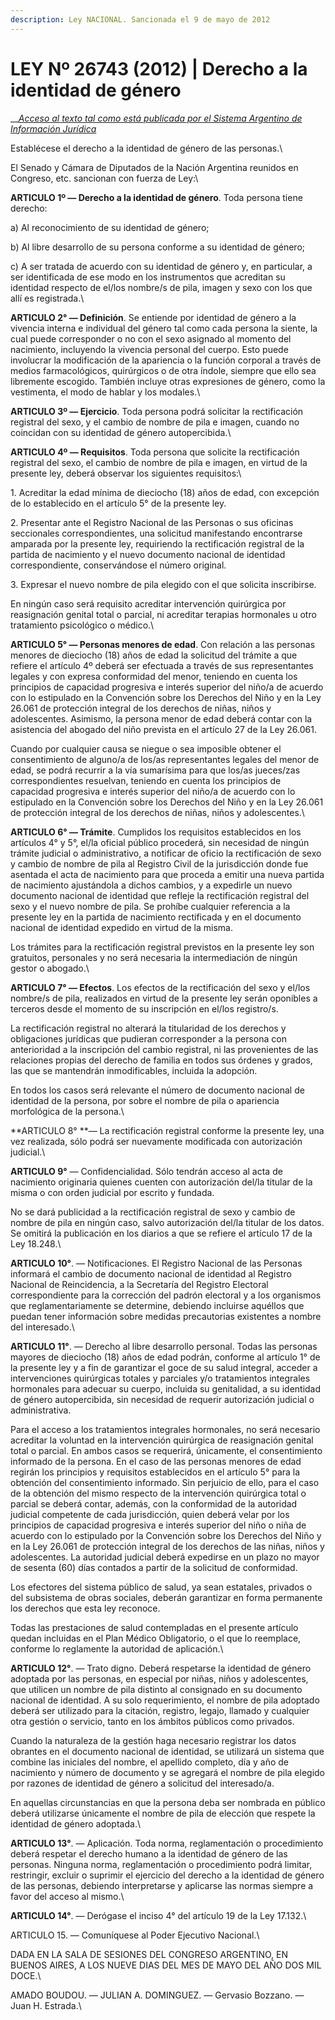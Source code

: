 ```yaml
---
description: Ley NACIONAL. Sancionada el 9 de mayo de 2012
---
```


# LEY Nº 26743 (2012) | Derecho a la identidad de género

__[_Acceso al texto tal como está publicada por el Sistema Argentino de Información Jurídica_](https://drive.google.com/file/d/1DTzavge\_aMqoMERBjHA2C4TgdOl2kmNx/view?usp=sharing)

Establécese el derecho a la identidad de género de las personas.\


El Senado y Cámara de Diputados de la Nación Argentina reunidos en Congreso, etc. sancionan con fuerza de Ley:\


**ARTICULO 1º — Derecho a la identidad de género**. Toda persona tiene derecho:

a) Al reconocimiento de su identidad de género;

b) Al libre desarrollo de su persona conforme a su identidad de género;

c) A ser tratada de acuerdo con su identidad de género y, en particular, a ser identificada de ese modo en los instrumentos que acreditan su identidad respecto de el/los nombre/s de pila, imagen y sexo con los que allí es registrada.\


**ARTICULO 2° — Definición**. Se entiende por identidad de género a la vivencia interna e individual del género tal como cada persona la siente, la cual puede corresponder o no con el sexo asignado al momento del nacimiento, incluyendo la vivencia personal del cuerpo. Esto puede involucrar la modificación de la apariencia o la función corporal a través de medios farmacológicos, quirúrgicos o de otra índole, siempre que ello sea libremente escogido. También incluye otras expresiones de género, como la vestimenta, el modo de hablar y los modales.\


**ARTICULO 3º — Ejercicio**. Toda persona podrá solicitar la rectificación registral del sexo, y el cambio de nombre de pila e imagen, cuando no coincidan con su identidad de género autopercibida.\


**ARTICULO 4º — Requisitos**. Toda persona que solicite la rectificación registral del sexo, el cambio de nombre de pila e imagen, en virtud de la presente ley, deberá observar los siguientes requisitos:\


1\. Acreditar la edad mínima de dieciocho (18) años de edad, con excepción de lo establecido en el artículo 5° de la presente ley.

2\. Presentar ante el Registro Nacional de las Personas o sus oficinas seccionales correspondientes, una solicitud manifestando encontrarse amparada por la presente ley, requiriendo la rectificación registral de la partida de nacimiento y el nuevo documento nacional de identidad correspondiente, conservándose el número original.

3\. Expresar el nuevo nombre de pila elegido con el que solicita inscribirse.

En ningún caso será requisito acreditar intervención quirúrgica por reasignación genital total o parcial, ni acreditar terapias hormonales u otro tratamiento psicológico o médico.\


**ARTICULO 5° — Personas menores de edad**. Con relación a las personas menores de dieciocho (18) años de edad la solicitud del trámite a que refiere el artículo 4º deberá ser efectuada a través de sus representantes legales y con expresa conformidad del menor, teniendo en cuenta los principios de capacidad progresiva e interés superior del niño/a de acuerdo con lo estipulado en la Convención sobre los Derechos del Niño y en la Ley 26.061 de protección integral de los derechos de niñas, niños y adolescentes. Asimismo, la persona menor de edad deberá contar con la asistencia del abogado del niño prevista en el artículo 27 de la Ley 26.061.

Cuando por cualquier causa se niegue o sea imposible obtener el consentimiento de alguno/a de los/as representantes legales del menor de edad, se podrá recurrir a la vía sumarísima para que los/as jueces/zas correspondientes resuelvan, teniendo en cuenta los principios de capacidad progresiva e interés superior del niño/a de acuerdo con lo estipulado en la Convención sobre los Derechos del Niño y en la Ley 26.061 de protección integral de los derechos de niñas, niños y adolescentes.\


**ARTICULO 6° — Trámite**. Cumplidos los requisitos establecidos en los artículos 4° y 5°, el/la oficial público procederá, sin necesidad de ningún trámite judicial o administrativo, a notificar de oficio la rectificación de sexo y cambio de nombre de pila al Registro Civil de la jurisdicción donde fue asentada el acta de nacimiento para que proceda a emitir una nueva partida de nacimiento ajustándola a dichos cambios, y a expedirle un nuevo documento nacional de identidad que refleje la rectificación registral del sexo y el nuevo nombre de pila. Se prohíbe cualquier referencia a la presente ley en la partida de nacimiento rectificada y en el documento nacional de identidad expedido en virtud de la misma.

Los trámites para la rectificación registral previstos en la presente ley son gratuitos, personales y no será necesaria la intermediación de ningún gestor o abogado.\


**ARTICULO 7° — Efectos**. Los efectos de la rectificación del sexo y el/los nombre/s de pila, realizados en virtud de la presente ley serán oponibles a terceros desde el momento de su inscripción en el/los registro/s.

La rectificación registral no alterará la titularidad de los derechos y obligaciones jurídicas que pudieran corresponder a la persona con anterioridad a la inscripción del cambio registral, ni las provenientes de las relaciones propias del derecho de familia en todos sus órdenes y grados, las que se mantendrán inmodificables, incluida la adopción.

En todos los casos será relevante el número de documento nacional de identidad de la persona, por sobre el nombre de pila o apariencia morfológica de la persona.\


**ARTICULO 8° **— La rectificación registral conforme la presente ley, una vez realizada, sólo podrá ser nuevamente modificada con autorización judicial.\


**ARTICULO 9°** — Confidencialidad. Sólo tendrán acceso al acta de nacimiento originaria quienes cuenten con autorización del/la titular de la misma o con orden judicial por escrito y fundada.

No se dará publicidad a la rectificación registral de sexo y cambio de nombre de pila en ningún caso, salvo autorización del/la titular de los datos. Se omitirá la publicación en los diarios a que se refiere el artículo 17 de la Ley 18.248.\


**ARTICULO 10°**. — Notificaciones. El Registro Nacional de las Personas informará el cambio de documento nacional de identidad al Registro Nacional de Reincidencia, a la Secretaría del Registro Electoral correspondiente para la corrección del padrón electoral y a los organismos que reglamentariamente se determine, debiendo incluirse aquéllos que puedan tener información sobre medidas precautorias existentes a nombre del interesado.\


**ARTICULO 11°**. — Derecho al libre desarrollo personal. Todas las personas mayores de dieciocho (18) años de edad podrán, conforme al artículo 1° de la presente ley y a fin de garantizar el goce de su salud integral, acceder a intervenciones quirúrgicas totales y parciales y/o tratamientos integrales hormonales para adecuar su cuerpo, incluida su genitalidad, a su identidad de género autopercibida, sin necesidad de requerir autorización judicial o administrativa.

Para el acceso a los tratamientos integrales hormonales, no será necesario acreditar la voluntad en la intervención quirúrgica de reasignación genital total o parcial. En ambos casos se requerirá, únicamente, el consentimiento informado de la persona. En el caso de las personas menores de edad regirán los principios y requisitos establecidos en el artículo 5° para la obtención del consentimiento informado. Sin perjuicio de ello, para el caso de la obtención del mismo respecto de la intervención quirúrgica total o parcial se deberá contar, además, con la conformidad de la autoridad judicial competente de cada jurisdicción, quien deberá velar por los principios de capacidad progresiva e interés superior del niño o niña de acuerdo con lo estipulado por la Convención sobre los Derechos del Niño y en la Ley 26.061 de protección integral de los derechos de las niñas, niños y adolescentes. La autoridad judicial deberá expedirse en un plazo no mayor de sesenta (60) días contados a partir de la solicitud de conformidad.

Los efectores del sistema público de salud, ya sean estatales, privados o del subsistema de obras sociales, deberán garantizar en forma permanente los derechos que esta ley reconoce.

Todas las prestaciones de salud contempladas en el presente artículo quedan incluidas en el Plan Médico Obligatorio, o el que lo reemplace, conforme lo reglamente la autoridad de aplicación.\


**ARTICULO 12°**. — Trato digno. Deberá respetarse la identidad de género adoptada por las personas, en especial por niñas, niños y adolescentes, que utilicen un nombre de pila distinto al consignado en su documento nacional de identidad. A su solo requerimiento, el nombre de pila adoptado deberá ser utilizado para la citación, registro, legajo, llamado y cualquier otra gestión o servicio, tanto en los ámbitos públicos como privados.

Cuando la naturaleza de la gestión haga necesario registrar los datos obrantes en el documento nacional de identidad, se utilizará un sistema que combine las iniciales del nombre, el apellido completo, día y año de nacimiento y número de documento y se agregará el nombre de pila elegido por razones de identidad de género a solicitud del interesado/a.

En aquellas circunstancias en que la persona deba ser nombrada en público deberá utilizarse únicamente el nombre de pila de elección que respete la identidad de género adoptada.\


**ARTICULO 13°**. — Aplicación. Toda norma, reglamentación o procedimiento deberá respetar el derecho humano a la identidad de género de las personas. Ninguna norma, reglamentación o procedimiento podrá limitar, restringir, excluir o suprimir el ejercicio del derecho a la identidad de género de las personas, debiendo interpretarse y aplicarse las normas siempre a favor del acceso al mismo.\


**ARTICULO 14°**. — Derógase el inciso 4° del artículo 19 de la Ley 17.132.\


ARTICULO 15. — Comuníquese al Poder Ejecutivo Nacional.\


DADA EN LA SALA DE SESIONES DEL CONGRESO ARGENTINO, EN BUENOS AIRES, A LOS NUEVE DIAS DEL MES DE MAYO DEL AÑO DOS MIL DOCE.\


AMADO BOUDOU. — JULIAN A. DOMINGUEZ. — Gervasio Bozzano. — Juan H. Estrada.\
